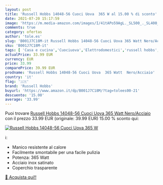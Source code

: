 ```yaml
---
layout: post
title: 'Russell Hobbs 14048-56 Cuoci Uova  365 W al 15.00 % di sconto'
date: 2021-07-20 15:17:59
image: 'https://m.media-amazon.com/images/I/41tAPo59AgL._SL500_._SL400_.jpg'
comments: true
category: ofertas
author: 'tole.es'
slug: 'B001J7C18M-it Russell Hobbs 14048-56 Cuoci Uova 365 Watt Nero/Acciaio'
sku: 'B001J7C18M-it'
tags: [ 'Casa e cucina','Cuociuova','Elettrodomestici','russell hobbs', ]
actualPrice: 33.99 EUR
currency: EUR
price: 33.99
comparePrice: 39.99 EUR
prodname: 'Russell Hobbs 14048-56 Cuoci Uova  365 Watt  Nero/Acciaio'
country: 'it'
flag: '🇮🇹'
brand: 'Russell Hobbs'
buyurl: 'https://www.amazon.it/dp/B001J7C18M/?tag=tolees00-21'
descuento: '15.00'
average: '33.99'
---
```


Puoi trovare [Russell Hobbs 14048-56 Cuoci Uova  365 Watt  Nero/Acciaio](https://www.amazon.it/dp/B001J7C18M/?tag=tolees00-21) con il prezzo 33.99 EUR (originale: 39.99 EUR) 15.00 % sconto qui:

[![Russell Hobbs 14048-56 Cuoci Uova  365 W](https://m.media-amazon.com/images/I/41tAPo59AgL._SL500_._SL400_.jpg)](https://www.amazon.it/dp/B001J7C18M/?tag=tolees00-21)

ℹ️:

- Manico resistente al calore
- Facilmente smontabile per una facile pulizia
- Potenza: 365 Watt
- Acciaio inox satinato
- Coperchio trasparente

[🛒 Acquista qui!!](https://www.amazon.it/dp/B001J7C18M/?tag=tolees00-21)
